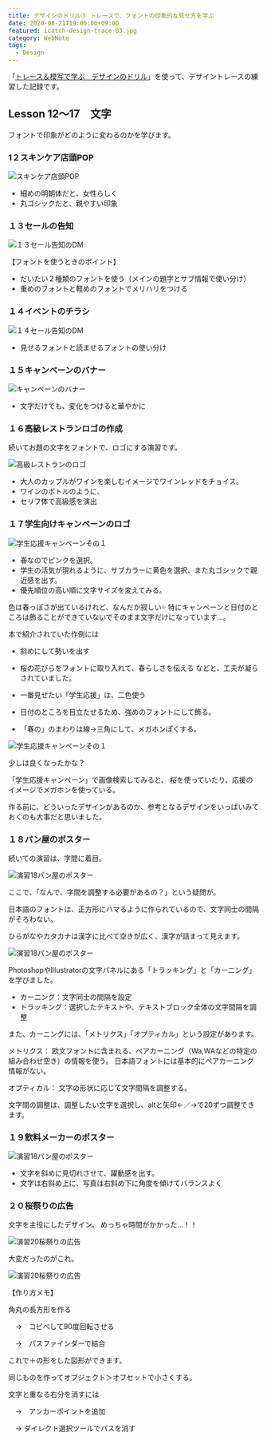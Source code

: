 ```yaml
---
title: デザインのドリル③ トレースで、フォントの印象的な見せ方を学ぶ
date: 2020-08-21T19:00:00+09:00
featured: icatch-design-trace-03.jpg
category: WebNote
tags:
  - Design
---
```


「<a href="https://amzn.to/34u9ts6" target="_blank" rel="nofollow">トレース＆模写で学ぶ　デザインのドリル</a>」を使って、デザイントレースの練習した記録です。

## Lesson 12〜17　文字

フォントで印象がどのように変わるのかを学びます。


### 1２スキンケア店頭POP

![スキンケア店頭POP](ss-trace-12.jpg)

* 細めの明朝体だと、女性らしく
* 丸ゴシックだと、親やすい印象

### １３セールの告知

![１３セール告知のDM](ss-trace-13.jpg)

【フォントを使うときのポイント】
* だいたい２種類のフォントを使う（メインの題字とサブ情報で使い分け）
* 重めのフォントと軽めのフォントでメリハリをつける

### １４イベントのチラシ

![１４セール告知のDM](ss-trace-14.jpg)

* 見せるフォントと読ませるフォントの使い分け

### １５キャンペーンのバナー

![キャンペーンのバナー](ss-trace-15.jpg)

* 文字だけでも、変化をつけると華やかに

### １６高級レストランロゴの作成

続いてお題の文字をフォントで、ロゴにする演習です。

![高級レストランのロゴ](ss-trace-16.jpg)

* 大人のカップルがワインを楽しむイメージでワインレッドをチョイス。
* ワインのボトルのように、
* セリフ体で高級感を演出

### １７学生向けキャンペーンのロゴ
![学生応援キャンペーンその１](ss-trace-17-1.jpg)

* 春なのでピンクを選択。
* 学生の活気が現れるように、サブカラーに黄色を選択、また丸ゴシックで親近感を出す。
* 優先順位の高い順に文字サイズを変えてみる。

色は春っぽさが出ているけれど、なんだか寂しい💦
特にキャンペーンと日付のところは飾ることができていないでそのまま文字だけになっています…。

本で紹介されていた作例には
* 斜めにして勢いを出す
* 桜の花びらをフォントに取り入れて、春らしさを伝える
などと、工夫が凝らされていました。


* 一番見せたい「学生応援」は、二色使う
* 日付のところを目立たせるため、強めのフォントにして飾る。
* 「春の」のまわりは線→三角にして、メガホンぽくする。

![学生応援キャンペーンその１](ss-trace-17-2.jpg)

少しは良くなったかな？

「学生応援キャンペーン」で画像検索してみると、
桜を使っていたり、応援のイメージでメガホンを使っている。

作る前に、どういったデザインがあるのか、参考となるデザインをいっぱいみておくのも大事だと思いました。

### １８パン屋のポスター

続いての演習は、字間に着目。

![演習18パン屋のポスター](ss-trace-18.jpg)

ここで、「なんで、字間を調整する必要があるの？」という疑問が。

日本語のフォントは、正方形にハマるように作られているので、文字同士の間隔がそろわない。

ひらがなやカタカナは漢字に比べて空きが広く、漢字が詰まって見えます。

![演習18パン屋のポスター](ss-trace-18-2.jpg)

<div class="simple-box">
PhotoshopやIllustratorの文字パネルにある「トラッキング」と「カーニング」を学びました。

* カーニング：文字同士の間隔を設定
* トラッキング：選択したテキストや、テキストブロック全体の文字間隔を調整

また、カーニングには、「メトリクス」「オプティカル」という設定があります。

メトリクス：
欧文フォントに含まれる、ペアカーニング（Wa,WAなどの特定の組み合わせ空き）の情報を使う。
日本語フォントには基本的にペアカーニング情報がない。

オプティカル：
文字の形状に応じて文字間隔を調整する。

文字間の調整は、調整したい文字を選択し、altと矢印←／→で20ずつ調整できます。
</div>

### １９飲料メーカーのポスター

![演習18パン屋のポスター](ss-trace-19.jpg)

* 文字を斜めに見切れさせて、躍動感を出す。
* 文字は右斜め上に、写真は右斜め下に角度を傾けてバランスよく

### ２０桜祭りの広告
文字を主役にしたデザイン。
めっちゃ時間がかかった…！！

![演習20桜祭りの広告](ss-trace-20.jpg)

大変だったのがこれ。

![演習20桜祭りの広告](ss-trace-20-2.jpg)

【作り方メモ】

角丸の長方形を作る

　→　コピぺして90度回転させる

　→　パスファインダーで結合

これで＋の形をした図形ができます。

同じものを作ってオブジェクト＞オフセットで小さくする。

文字と重なる右分を消すには

　→　アンカーポイントを追加

　→ ダイレクト選択ツールでパスを消す

